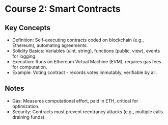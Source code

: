 # Course 2: Smart Contracts
## Key Concepts
- Definition: Self-executing contracts coded on blockchain (e.g., Ethereum), automating agreements.
- Solidity Basics: Variables (uint, string), functions (public, view), events for logging.
- Execution: Runs on Ethereum Virtual Machine (EVM), requires gas fees for computation.
- Example: Voting contract - records votes immutably, verifiable by all.

## Notes
- Gas: Measures computational effort, paid in ETH, critical for optimization.
- Security: Contracts must prevent reentrancy attacks (e.g., multiple calls draining funds).
